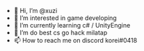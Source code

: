 - 👋 Hi, I’m @xuzi
- 👀 I’m interested in game developing
- 🌱 I’m currently learning c# / UnityEngine
- 💞️ I’m do best cs go hack milatap
- 📫 How to reach me on discord korei#0418

<!---
kor3i/kor3i is a ✨ special ✨ repository because its `README.md` (this file) appears on your GitHub profile.
You can click the Preview link to take a look at your changes.
--->
